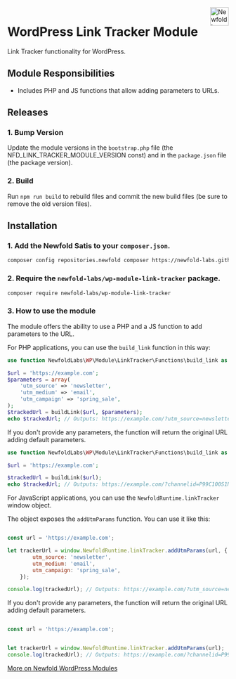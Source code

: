 <a href="https://newfold.com/" target="_blank">
    <img src="https://newfold.com/content/experience-fragments/newfold/site-header/master/_jcr_content/root/header/logo.coreimg.svg/1621395071423/newfold-digital.svg" alt="Newfold Logo" title="Newfold Digital" align="right" 
height="42" />
</a>

# WordPress Link Tracker Module

Link Tracker functionality for WordPress.

## Module Responsibilities

- Includes PHP and JS functions that allow adding parameters to URLs.

## Releases

### 1. Bump Version

Update the module versions in the `bootstrap.php` file (the NFD_LINK_TRACKER_MODULE_VERSION const) and in the `package.json` file (the package version).

### 2. Build

Run `npm run build` to rebuild files and commit the new build files (be sure to remove the old version files).

## Installation

### 1. Add the Newfold Satis to your `composer.json`.

 ```bash
 composer config repositories.newfold composer https://newfold-labs.github.io/satis/
 ```

### 2. Require the `newfold-labs/wp-module-link-tracker` package.

 ```bash
 composer require newfold-labs/wp-module-link-tracker
 ```

### 3. How to use the module
The module offers the ability to use a PHP and a JS function to add parameters to the URL.

For PHP applications, you can use the `build_link` function in this way:

```php
use function NewfoldLabs\WP\Module\LinkTracker\Functions\build_link as buildLink;

$url = 'https://example.com';
$parameters = array(
    'utm_source' => 'newsletter',
    'utm_medium' => 'email',
    'utm_campaign' => 'spring_sale',
);
$trackedUrl = buildLink($url, $parameters);
echo $trackedUrl; // Outputs: https://example.com/?utm_source=newsletter&utm_medium=email&utm_campaign=spring_sale   
```
If you don't provide any parameters, the function will return the original URL adding default parameters.
```php
use function NewfoldLabs\WP\Module\LinkTracker\Functions\build_link as buildLink;

$url = 'https://example.com';

$trackedUrl = buildLink($url);
echo $trackedUrl; // Outputs: https://example.com/?channelid=P99C100S1N0B3003A151D115E0000V112&utm_source=%2Fwp-admin%2Fadmin.php%3Fpage%3Dbluehost%23%2Fhome&utm_medium=bluehost_plugin   
```
For JavaScript applications, you can use the `NewfoldRuntime.linkTracker` window object.

The object exposes the `addUtmParams` function. You can use it like this:

```javascript

const url = 'https://example.com';

let trackerUrl = window.NewfoldRuntime.linkTracker.addUtmParams(url, {
        utm_source: 'newsletter',
        utm_medium: 'email',
        utm_campaign: 'spring_sale',
    });

console.log(trackedUrl); // Outputs: https://example.com/?utm_source=newsletter&utm_medium=email&utm_campaign=spring_sale
```

If you don't provide any parameters, the function will return the original URL adding default parameters.
```javascript

const url = 'https://example.com';


let trackerUrl = window.NewfoldRuntime.linkTracker.addUtmParams(url);
console.log(trackedUrl); // Outputs: https://example.com/?channelid=P99C100S1N0B3003A151D115E0000V112&utm_source=%2Fwp-admin%2Fadmin.php%3Fpage%3Dbluehost%23%2Fhome&utm_medium=bluehost_plugin
```


[More on Newfold WordPress Modules](https://github.com/newfold-labs/wp-module-loader)
